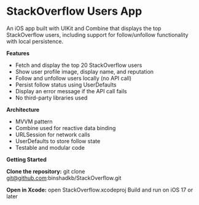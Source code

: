 # StackOverflow Users App
An iOS app built with UIKit and Combine that displays the top StackOverflow users, including support for follow/unfollow functionality with local persistence.


**Features**

- Fetch and display the top 20 StackOverflow users
- Show user profile image, display name, and reputation
- Follow and unfollow users locally (no API call)
- Persist follow status using UserDefaults
- Display an error message if the API call fails
- No third-party libraries used


**Architecture**

- MVVM pattern
- Combine used for reactive data binding
- URLSession for network calls
- UserDefaults to store follow state
- Testable and modular code



**Getting Started**

**Clone the repository:**
git clone git@github.com:binshadkb/StackOverflow.git

**Open in Xcode:**
open StackOverflow.xcodeproj
Build and run on iOS 17 or later




